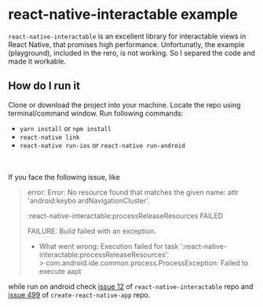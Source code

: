 # **react-native-interactable** example

`react-native-interactable` is an excellent library for interactable views in React Native, that promises high performance.
Unfortunatly, the example (playground), included in the rero, is not working. So I separed the code and made it workable.

## How do I run it

Clone or download the project into your machine. Locate the repo using terminal/command window. Run following commands:

* `yarn install` or `npm install`<br/>
* `react-native link`<br/>
* `react-native run-ios` or `react-native run-android`<br/>


<br/><br/>
If you face the following issue, like

> error: Error: No resource found that matches the given name: attr 'android:keybo
ardNavigationCluster'.
>
>
>:react-native-interactable:processReleaseResources FAILED
>
>FAILURE: Build failed with an exception.
>
>* What went wrong:
>Execution failed for task ':react-native-interactable:processReleaseResources'.<br/>
>\> com.android.ide.common.process.ProcessException: Failed to execute aapt

while run on android check [issue 12](https://github.com/wix/react-native-interactable/issues/12) of `react-native-interactable` repo and [issue 499](https://github.com/react-community/create-react-native-app/issues/499) of `create-react-native-app` repo.

